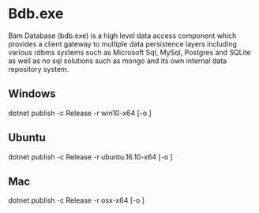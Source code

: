 ﻿# Bdb.exe

Bam Database (bdb.exe) is a high level data access component which provides a client gateway to multiple data persistence layers including various rdbms systems such as Microsoft Sql, MySql, Postgres and SQLite as well as no sql solutions such as mongo and its own internal data repository system.

## Windows
dotnet publish -c Release -r win10-x64 [-o <outputpath>]

## Ubuntu
dotnet publish -c Release -r ubuntu.16.10-x64 [-o <outputpath>]

## Mac
dotnet publish -c Release -r osx-x64 [-o <outputpath>]